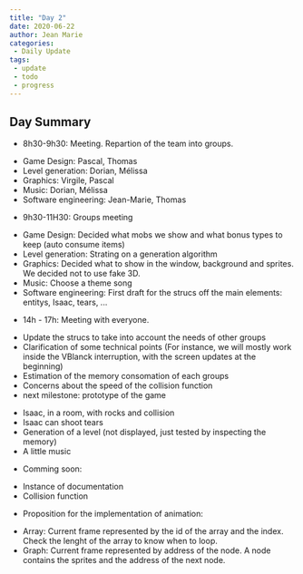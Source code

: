 ```yaml
---
title: "Day 2"
date: 2020-06-22
author: Jean Marie
categories: 
 - Daily Update
tags:
 - update
 - todo
 - progress
---
```


## Day Summary

* 8h30-9h30: Meeting. Repartion of the team into groups.
- Game Design: Pascal, Thomas
- Level generation: Dorian, Mélissa
- Graphics: Virgile, Pascal
- Music: Dorian, Mélissa
- Software engineering: Jean-Marie, Thomas

* 9h30-11H30: Groups meeting
- Game Design: Decided what mobs we show and what bonus types to keep (auto consume items)
- Level generation: Strating on a generation algorithm
- Graphics: Decided what to show in the window, background and sprites. We decided not to use fake 3D. 
- Music: Choose a theme song
- Software engineering: First draft for the strucs off the main elements: entitys, Isaac, tears, ...

* 14h - 17h: Meeting with everyone.
- Update the strucs to take into account the needs of other groups
- Clarification of some technical points (For instance, we will mostly work inside the VBlanck interruption, with the screen updates at the beginning)
- Estimation of the memory consomation of each groups
- Concerns about the speed of the collision function
- next milestone: prototype of the game
+ Isaac, in a room, with rocks and collision
+ Isaac can shoot tears
+ Generation of a level (not displayed, just tested by inspecting the memory)
+ A little music

* Comming soon:
- Instance of documentation
- Collision function

* Proposition for the implementation of animation:
- Array: Current frame represented by the id of the array and the index. Check the lenght of the array to know when to loop.
- Graph: Current frame represented by address of the node. A node contains the sprites and the address of the next node.

